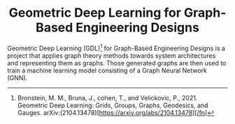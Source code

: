 <h1 style="text-align: center;"> Geometric Deep Learning for Graph-Based Engineering Designs</h1>

Geometric Deep Learning (GDL)[^1] for Graph-Based Engineering Designs is a project that applies graph theory methods towards system architectures and representing them as graphs.
Those generated graphs are then used to train a machine learning model consisting of a Graph Neural Network (GNN).

[^1]: Bronstein, M. M., Bruna, J., cohen, T., and Velickovic, P., 2021. Geometric Deep Learning: Grids, Groups, Graphs, Geodesics, and Gauges. arXiv:(2104.13478)[https://arxiv.org/abs/2104.13478][/fn]






